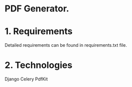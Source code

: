 # PDF Generator.

# 1. Requirements

 Detailed requirements can be found in requirements.txt file.

# 2. Technologies

Django
Celery
PdfKit


